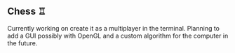 ## Chess ♖

Currently working on create it as a multiplayer in the terminal. Planning to add a GUI possibly
with OpenGL and a custom algorithm for the computer in the future.
